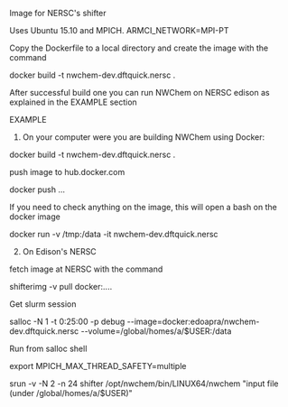 Image for NERSC's shifter

Uses Ubuntu 15.10 and MPICH. ARMCI_NETWORK=MPI-PT

Copy the Dockerfile to a local directory and create the image with the command
 
 docker build -t nwchem-dev.dftquick.nersc .
 
After successful build one you can run NWChem on NERSC edison as explained in the EXAMPLE section


EXAMPLE

1) On your computer were you are building NWChem using Docker:
 
 docker build -t nwchem-dev.dftquick.nersc .

push image to hub.docker.com

 docker push ...

If you need to check anything on the image, this will open a bash on the docker image

 docker run  -v /tmp:/data -it nwchem-dev.dftquick.nersc 

2) On Edison's NERSC

fetch image at NERSC with the command

 shifterimg -v pull docker:....

Get slurm session

 salloc -N 1 -t 0:25:00 -p debug --image=docker:edoapra/nwchem-dev.dftquick.nersc --volume=/global/homes/a/$USER:/data

Run from salloc shell

 export MPICH_MAX_THREAD_SAFETY=multiple

 srun -v -N 2 -n 24 shifter /opt/nwchem/bin/LINUX64/nwchem "input file (under /global/homes/a/$USER)"

